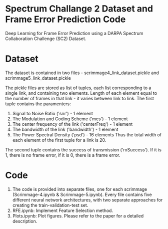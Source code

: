 # Spectrum Challange 2 Dataset and Frame Error Prediction Code
Deep Learning for Frame Error Prediction using a DARPA Spectrum Collaboration Challenge (SC2) Dataset.

# Dataset
The dataset is contained in two files - scrimmage4_link_dataset.pickle and scrimmage5_link_dataset.pickle

The pickle files are stored as list of tuples, each list corresponding to a single link, and containing two elements. Length of each element equal to the number of frames in that link - it varies between link to link.
The first tuple contains the paramenters:
1. Signal to Noise Ratio ('snr') - 1 element
2. The Modulation and Coding Scheme ('mcs') - 1 element
3. The center frequency of the link ('centerFreq') - 1 element
4. The bandwidth of the link ('bandwidth') - 1 element
5. The Power Spectral Density ('psd') - 16 elements
Thus the total width of each element of the first tuple for a link is 20.

The second tuple contains the success of transmission ('rxSuccess'). If it is 1, there is no frame error, if it is 0, there is a frame error.

# Code
1. The code is provided into separate files, one for each scrimmage (Scrimmage-4.ipynb & Scrimmage-5.ipynb). Every file contains five different neural network architectures, with two separate approaches for creating the train-validation-test set. 
2. RFE.ipynb: Implement Feature Selection method.
3. Plots.ipynb: Plot figures.
Please refer to the paper for a detailed description.

